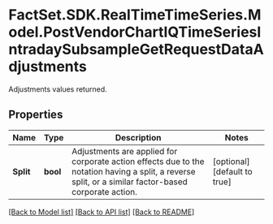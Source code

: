 # FactSet.SDK.RealTimeTimeSeries.Model.PostVendorChartIQTimeSeriesIntradaySubsampleGetRequestDataAdjustments
Adjustments values returned.

## Properties

Name | Type | Description | Notes
------------ | ------------- | ------------- | -------------
**Split** | **bool** | Adjustments are applied for corporate action effects due to the notation having a split, a reverse split, or a similar factor-based corporate action. | [optional] [default to true]

[[Back to Model list]](../README.md#documentation-for-models) [[Back to API list]](../README.md#documentation-for-api-endpoints) [[Back to README]](../README.md)

